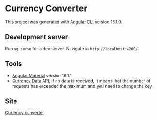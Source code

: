 # Currency Converter

This project was generated with [Angular CLI](https://github.com/angular/angular-cli) version 16.1.0.

## Development server

Run `ng serve` for a dev server. Navigate to `http://localhost:4200/`.

## Tools

- [Angular Material](https://material.angular.io/) version 16.1.1
- [Currency Data API](https://apilayer.com/marketplace/currency_data-api), if no data is received, it means that the number of requests has exceeded the maximum and you need to change the key

## Site

[Currency converter](https://pojerman.github.io/currency-converter/)
